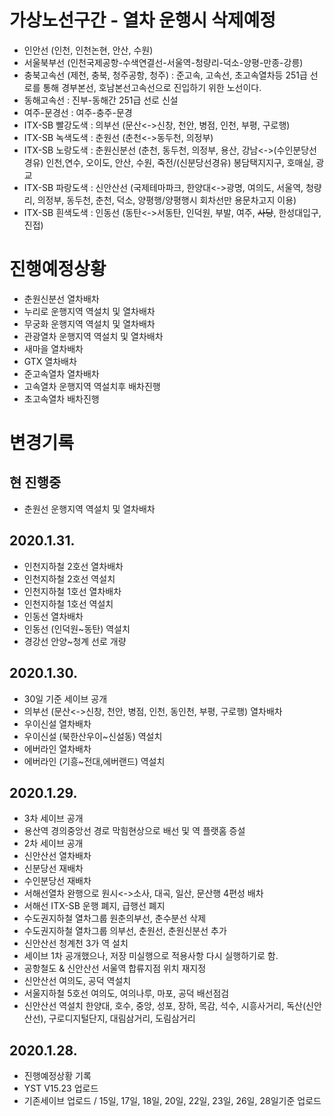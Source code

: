 # 가상노선구간 - 열차 운행시 삭제예정
  - 인안선 (인천, 인천논현, 안산, 수원)
  - 서울북부선 (인천국제공항-수색연결선-서울역-청량리-덕소-양평-만종-강릉)
  - 충북고속선 (제천, 충북, 청주공항, 청주) : 준고속, 고속선, 초고속열차등 251급 선로를 통해 경부본선, 호남본선고속선으로 진입하기 위한 노선이다.
  - 동해고속선 : 진부-동해간 251급 선로 신설
  - 여주-문경선 : 여주-충주-문경
  - ITX-SB 빨강도색 : 의부선 (문산<->신창, 천안, 병점, 인천, 부평, 구로행)
  - ITX-SB 녹색도색 : 춘원선 (춘천<->동두천, 의정부)
  - ITX-SB 노랑도색 : 춘원신분선 (춘천, 동두천, 의정부, 용산, 강남<->(수인분당선경유) 인천,연수, 오이도, 안산, 수원, 죽전/(신분당선경유) 봉담택지지구, 호매실, 광교
  - ITX-SB 파랑도색 : 신안산선 (국제테마파크, 한양대<->광명, 여의도, 서울역, 청량리, 의정부, 동두천, 춘천, 덕소, 양평행/양평행시 회차선만 용문차고지 이용)
  - ITX-SB 흰색도색 : 인동선 (동탄<->서동탄, 인덕원, 부발, 여주, ~~사당~~, 한성대입구, 진접)
  
# 진행예정상황
- 춘원신분선 열차배차
- 누리로 운행지역 역설치 및 열차배차
- 무궁화 운행지역 역설치 및 열차배차
- 관광열차 운행지역 역설치 및 열차배차
- 새마을 열차배차
- GTX 열차배차
- 준고속열차 열차배차
- 고속열차 운행지역 역설치후 배차진행
- 초고속열차 배차진행

# 변경기록
## 현 진행중
- 춘원선 운행지역 역설치 및 열차배차
## 2020.1.31.
- 인천지하철 2호선 열차배차
- 인천지하철 2호선 역설치
- 인천지하철 1호선 열차배차
- 인천지하철 1호선 역설치
- 인동선 열차배차
- 인동선 (인덕원~동탄) 역설치
- 경강선 안양~청계 선로 개량
## 2020.1.30.
- 30일 기준 세이브 공개
- 의부선 (문산<->신창, 천안, 병점, 인천, 동인천, 부평, 구로행) 열차배차
- 우이신설 열차배차
- 우이신설 (북한산우이~신설동) 역설치
- 에버라인 열차배차
- 에버라인 (기흥~전대,에버랜드) 역설치

## 2020.1.29.
- 3차 세이브 공개
- 용산역 경의중앙선 경로 막힘현상으로 배선 및 역 플랫홈 증설
- 2차 세이브 공개
- 신안산선 열차배차
- 신분당선 재배차
- 수인분당선 재배차
- 서해선열차 완행으로 원시<->소사, 대곡, 일산, 문산행 4편성 배차
- 서해선 ITX-SB 운행 폐지, 급행선 폐지
- 수도권지하철 열차그룹 원춘의부선, 춘수분선 삭제
- 수도권지하철 열차그룹 의부선, 춘원선, 춘원신분선 추가
- 신안산선 청계천 3가 역 설치
- 세이브 1차 공개했으나, 저장 미실행으로 적용사항 다시 실행하기로 함.
- 공항철도 & 신안산선 서울역 합류지점 위치 재지정
- 신안산선 여의도, 공덕 역설치
- 서울지하철 5호선 여의도, 여의나루, 마포, 공덕 배선점검
- 신안산선 역설치 한양대, 호수, 중앙, 성포, 장하, 목감, 석수, 시흥사거리, 독산(신안산선), 구로디지털단지, 대림삼거리, 도림삼거리

## 2020.1.28. 
- 진행예정상황 기록
- YST V15.23 업로드
- 기존세이브 업로드 / 15일, 17일, 18일, 20일, 22일, 23일, 26일, 28일기준 업로드
